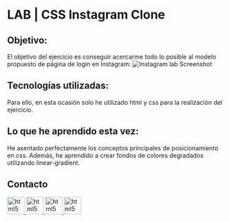 # LAB | CSS Instagram Clone

## Objetivo:

El objetivo del ejercicio es conseguir acercarme todo lo posible al modelo propuesto de página de login en Instagram:
![Instagram lab Screenshot](https://i.imgur.com/DQ9fk1u.png)

## Tecnologías utilizadas:

Para ello, en esta ocasión solo he utilizado html y css para la realización del ejercicio.

## Lo que he aprendido esta vez:

He asentado perfectamente los conceptos principales de posicionamiento en css.
Además, he aprendido a crear fondos de colores degradados utilizando linear-gradient.

## Contacto

<a href="https://www.gonzalo.pro/" target="_blank" rel="noreferrer"> <img src="https://gonzalo.pro/assets/images/Favicon.jpg" alt="html5" width="40" height="40"/> </a>
<a href="https://www.linkedin.com/in/gonzalo-garcia-dev/" target="_blank" rel="noreferrer"> <img src="https://upload.wikimedia.org/wikipedia/commons/thumb/c/ca/LinkedIn_logo_initials.png/640px-LinkedIn_logo_initials.png" alt="html5" width="40" height="40"/> </a>
<a href="mailto:contacto@gonzalo.pro" target="_blank" rel="noreferrer"> <img src="https://cdn.icon-icons.com/icons2/2631/PNG/512/gmail_new_logo_icon_159149.png" alt="html5" width="40" height="40"/> </a>
<a href="tel:644706323"> <img src="https://upload.wikimedia.org/wikipedia/commons/thumb/6/6b/WhatsApp.svg/2044px-WhatsApp.svg.png" alt="html5" width="40" height="40"/> </a>
